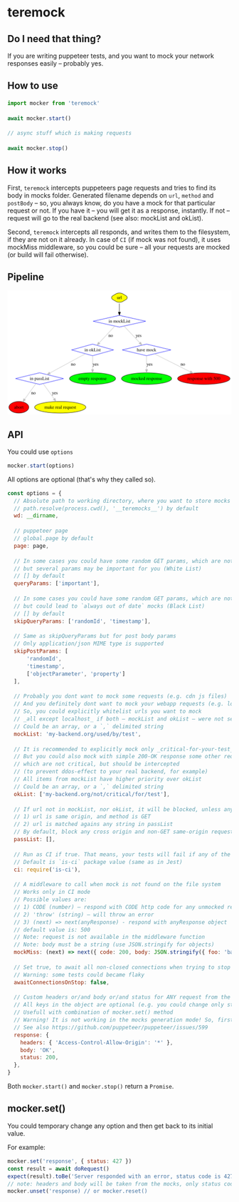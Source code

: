 # teremock

## Do I need that thing?

If you are writing puppeteer tests, and you want to mock your network responses easily – probably yes.

## How to use

```js
import mocker from 'teremock'

await mocker.start()

// async stuff which is making requests

await mocker.stop()
```

## How it works

First, `teremock` intercepts puppeteers page requests and tries to find its body in mocks folder. Generated filename depends on `url`, `method` and `postBody` – so, you always know, do you have a mock for that particular request or not. If you have it – you will get it as a response, instantly. If not – request will go to the real backend (see also: mockList and okList).

Second, `teremock` intercepts all responds, and writes them to the filesystem, if they are not on it already. In case of `CI` (if mock was not found), it uses mockMiss middleware, so you could be sure – all your requests are mocked (or build will fail otherwise).

## Pipeline

<img src="assets/pipeline.svg" />

## API

You could use `options`
```js
mocker.start(options)
```
All options are optional (that's why they called so).
```js
const options = {
  // Absolute path to working directory, where you want to store mocks
  // path.resolve(process.cwd(), '__teremocks__') by default
  wd: __dirname,

  // puppeteer page
  // global.page by default
  page: page,

  // In some cases you could have some random GET params, which are not affect the response body
  // but several params may be important for you (White List)
  // [] by default
  queryParams: ['important'],

  // In some cases you could have some random GET params, which are not affects the response body
  // but could lead to `always out of date` mocks (Black List)
  // [] by default
  skipQueryParams: ['randomId', 'timestamp'],

  // Same as skipQueryParams but for post body params
  // Only application/json MIME type is supported
  skipPostParams: [
      'randomId',
      'timestamp',
      ['objectParameter', 'property']
  ],

  // Probably you dont want to mock some requests (e.g. cdn js files)
  // And you definitely dont want to mock your webapp requests (e.g. localhost/app.js)
  // So, you could explicitly whitelist urls you want to mock
  // _all except localhost_ if both – mockList and okList – were not set
  // Could be an array, or a `,` delimited string
  mockList: 'my-backend.org/used/by/test',

  // It is recommended to explicitly mock only _critical-for-your-test_ urls
  // But you could also mock with simple 200-OK response some other requests,
  // which are not critical, but should be intercepted
  // (to prevent ddos-effect to your real backend, for example)
  // All items from mockList have higher priority over okList
  // Could be an array, or a `,` delimited string
  okList: ['my-backend.org/not/critical/for/test'],

  // If url not in mockList, nor okList, it will be blocked, unless any of two conditions
  // 1) url is same origin, and method is GET
  // 2) url is matched agains any string in passList
  // By default, block any cross origin and non-GET same-origin requests
  passList: [],

  // Run as CI if true. That means, your tests will fail if any of the requests were not mocked
  // Default is `is-ci` package value (same as in Jest)
  ci: require('is-ci'),

  // A middleware to call when mock is not found on the file system
  // Works only in CI mode
  // Possible values are:
  // 1) CODE (number) – respond with CODE http code for any unmocked request (e.g. 200)
  // 2) 'throw' (string) – will throw an error
  // 3) (next) => next(anyResponse) - respond with anyResponse object
  // default value is: 500
  // Note: request is not available in the middleware function
  // Note: body must be a string (use JSON.stringify for objects)
  mockMiss: (next) => next({ code: 200, body: JSON.stringify({ foo: 'bar' }) }),

  // Set true, to await all non-closed connections when trying to stop mocker
  // Warning: some tests could became flaky
  awaitConnectionsOnStop: false,

  // Custom headers or/and body or/and status for ANY request from the mockList
  // All keys in the object are optional (e.g. you could change only status code)
  // Usefull with combination of mocker.set() method
  // Warning! It is not working in the mocks generation mode! So, first, create your mocks.
  // See also https://github.com/puppeteer/puppeteer/issues/599
  response: {
    headers: { 'Access-Control-Allow-Origin': '*' },
    body: 'OK',
    status: 200,
  },
}
```
Both `mocker.start()` and `mocker.stop()` return a `Promise`.

## mocker.set()

You could temporary change any option and then get back to its initial value.

For example:

```js
mocker.set('response', { status: 427 })
const result = await doRequest()
expect(result).toBe('Server responded with an error, status code is 427')
// note: headers and body will be taken from the mocks, only status code is changed
mocker.unset('response) // or mocker.reset()
```
